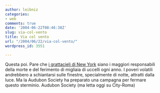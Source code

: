 ```yaml
---
author: leibniz
categories:
- web
comments: true
date: '2004-06-22T08:46:38Z'
slug: via-col-vento
title: Via col vento
url: "/2004/06/22/via-col-vento/"
wordpress_id: 3551

---
```

Questa poi. Pare che [i grattacieli di New York](http://nycaudubon.org/NYCASBirdWatch/TabHowToHelp.asp) siano i maggiori responsabili della morte e del ferimento di migliaia di uccelli ogni anno. I poveri volatili andrebbero a schiantarsi sulle finestre, specialmente di notte, attratti dalla luce. Ma la Audubon Society ha preparato una campagna per fermare questo sterminio.
Audubon Society (ma letta oggi su City-Roma)
